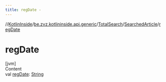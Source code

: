 ```yaml
---
title: regDate -
---
```

//[KotlinInside](../../../index.md)/[be.zvz.kotlininside.api.generic](../../index.md)/[TotalSearch](../index.md)/[SearchedArticle](index.md)/[regDate](reg-date.md)



# regDate  
[jvm]  
Content  
val [regDate](reg-date.md): [String](https://kotlinlang.org/api/latest/jvm/stdlib/kotlin/-string/index.html)  



